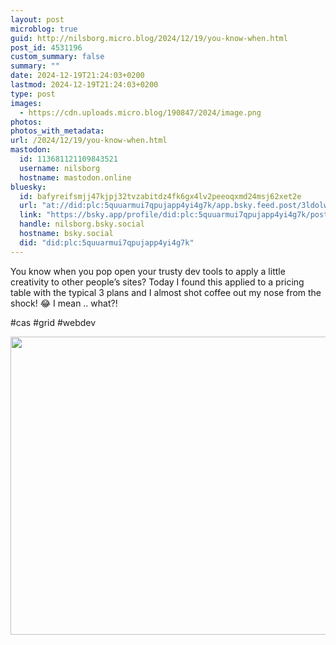 ```yaml
---
layout: post
microblog: true
guid: http://nilsborg.micro.blog/2024/12/19/you-know-when.html
post_id: 4531196
custom_summary: false
summary: ""
date: 2024-12-19T21:24:03+0200
lastmod: 2024-12-19T21:24:03+0200
type: post
images:
  - https://cdn.uploads.micro.blog/190847/2024/image.png
photos:
photos_with_metadata:
url: /2024/12/19/you-know-when.html
mastodon:
  id: 113681121109843521
  username: nilsborg
  hostname: mastodon.online
bluesky:
  id: bafyreifsmjj47kjpj32tvzabitdz4fk6gx4lv2peeoqxmd24msj62xet2e
  url: "at://did:plc:5quuarmui7qpujapp4yi4g7k/app.bsky.feed.post/3ldolwrwbcj2u"
  link: "https://bsky.app/profile/did:plc:5quuarmui7qpujapp4yi4g7k/post/3ldolwrwbcj2u"
  handle: nilsborg.bsky.social
  hostname: bsky.social
  did: "did:plc:5quuarmui7qpujapp4yi4g7k"
---
```


You know when you pop open your trusty dev tools to apply a little creativity to other people’s sites?
Today I found this applied to a pricing table with the typical 3 plans and I almost shot coffee out my nose from the shock! 😂 I mean .. what?!

#cas #grid #webdev

<img src="images/2024/image.png" width="600" height="477" alt="">
